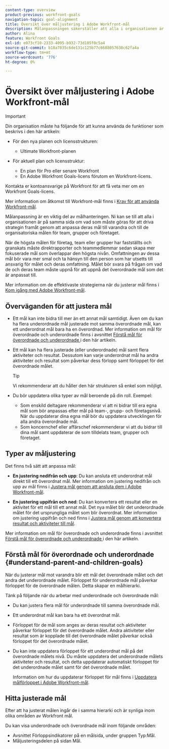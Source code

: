 ```yaml
---
content-type: overview
product-previous: workfront-goals
navigation-topic: goal-alignment
title: Översikt över måljustering i Adobe Workfront-mål
description: Målanpassningen säkerställer att alla i organisationen är på samma sida om vad som måste uppnås genom att anpassa sina mål till varandra och till de organisatoriska målen för team, grupper och företaget.
author: Alina
feature: Workfront Goals
exl-id: e073cf10-2333-4095-b932-73d105f0c5a4
source-git-commit: b18a7835c6de131c125b77c6688057638c62fa4a
workflow-type: tm+mt
source-wordcount: '776'
ht-degree: 0%

---
```


# Översikt över måljustering i Adobe Workfront-mål

<!--Audited P&P only: 4/2025-->

>[!IMPORTANT]
>
>Din organisation måste ha följande för att kunna använda de funktioner som beskrivs i den här artikeln:
>
>* För den nya planen och licensstrukturen:
>
>   * Ultimate Workfront-planen
>    
>* För aktuell plan och licensstruktur:
>
>   * En plan för Pro eller senare Workfront
>   * En Adobe Workfront Goals-licens förutom en Workfront-licens.
>
>Kontakta er kontoansvarige på Workfront för att få veta mer om en Workfront Goals-licens.
> 
>Mer information om åtkomst till Workfront-mål finns i [Krav för att använda Workfront-mål](/help/quicksilver/workfront-goals/goal-management/access-needed-for-wf-goals.md).


Målanpassning är en viktig del av målhanteringen. Ni kan se till att alla i organisationen är på samma sida om vad som måste göras för att driva strategin framåt genom att anpassa deras mål till varandra och till de organisatoriska målen för team, grupper och företaget.

När de högsta målen för företag, team eller grupper har fastställts och granskats måste direktrapporter och teammedlemmar sedan skapa mer fokuserade mål som överlappar den högsta nivån. Omfattningen av dessa mål bör vara mer smal och ta hänsyn till den person som har utsetts till ansvarig för målet och deras omfattning. Målet bör svara på frågan om vad de och deras team måste uppnå för att uppnå det överordnade mål som det är anpassat till.

Mer information om de effektivaste strategierna när du justerar mål finns i [Kom igång med Adobe Workfront-mål](../../workfront-goals/goal-management/getting-started-with-wf-goals.md).

## Överväganden för att justera mål

* Ett mål kan inte bidra till mer än ett annat mål samtidigt. Även om du kan ha flera underordnade mål justerade mot samma överordnade mål, kan ett underordnat mål bara ha en överordnad. Mer information om mål för överordnade och underordnade finns i avsnittet [Förstå mål för överordnade och underordnade ](#understand-parent-and-children-goals) i den här artikeln.
* Ett mål kan ha flera justerade (eller underordnade) mål samt flera aktiviteter och resultat. Dessutom kan varje underordnat mål ha andra aktiviteter och resultat som påverkar dess förlopp samt förloppet för det överordnade målet.

  >[!TIP]
  >
  >Vi rekommenderar att du håller den här strukturen så enkel som möjligt.

* Du bör uppdatera olika typer av mål beroende på din roll. Exempel:

   * Som enskild deltagare rekommenderar vi att ni bidrar till era egna mål som bör anpassas efter mål på team-, grupp- och företagsnivå. När du uppdaterar dina egna mål bör du uppdatera utvecklingen för alla andra överordnade mål.
   * Som koncernchef eller affärschef rekommenderar vi att du bidrar till dina mål samt uppdaterar de som tilldelats team, grupper och företaget.

## Typer av måljustering

Det finns två sätt att anpassa mål:

* **En justering nedifrån och upp**: Du kan ansluta ett underordnat mål direkt till ett överordnat mål. Mer information om justering nedifrån och upp av mål finns i [Justera mål genom att ansluta dem i Adobe Workfront-mål](../../workfront-goals/goal-alignment/align-goals-by-connecting-them.md).

* **En justering uppifrån och ned**: Du kan konvertera ett resultat eller en aktivitet för ett mål till ett annat mål. Det nya målet blir det underordnade målet för det ursprungliga målet som blir överordnat. Mer information om justering uppifrån och ned finns i [Justera mål genom att konvertera resultat och aktiviteter till mål](../../workfront-goals/goal-alignment/align-goals-by-converting-results-activities.md).

Mer information om mål för överordnade och underordnade finns i avsnittet [Förstå mål för överordnade och underordnade ](#understand-parent-and-children-goals) i den här artikeln.

## Förstå mål för överordnade och underordnade {#understand-parent-and-children-goals}

När du justerar mål mot varandra blir ett mål det överordnade målet och det andra det underordnade målet. Förloppet för underordnade mål påverkar förloppet för de överordnade målen. Detta skapar en målhierarki.

Tänk på följande när du arbetar med underordnade och överordnade mål:

* Du kan justera flera mål för underordnade till samma överordnade mål.
* Ett underordnat mål kan bara ha ett överordnat mål.
* Förloppet för de mål som anges av deras resultat och aktiviteter påverkar förloppet för det överordnade målet. Andra aktiviteter eller resultat som är kopplade till det överordnade målet påverkar också förloppet för det överordnade målet.
* Du kan inte uppdatera förloppet för ett underordnat mål på det överordnade målets nivå. Du måste uppdatera det underordnade målets aktiviteter och resultat, och detta uppdaterar automatiskt förloppet för det underordnade målet samt för det överordnade målet.

  Information om hur du uppdaterar förloppet för mål finns i [Uppdatera målförloppet i Adobe Workfront-mål](../../workfront-goals/goal-review-and-workfront-goals-sections/check-in-goals.md).

## Hitta justerade mål

Efter att ha justerat målen ingår de i samma hierarki och är synliga inom olika områden av Workfront mål.

<!--
* In the Production enviroment, you can view children and parent goals in the following areas:

    * The Goal Details panel
    * Goal List
    * Goal Alignment section
    * Check-in section
    * Pulse section
    * You can view all the parent goals of a goal in the Goal Hierarchy field of a Project or Goal report.
-->
Du kan visa underordnade och överordnade mål inom följande områden:

* Avsnittet Förloppsindikatorer på en målsida, under gruppen Typ:Mål.
* Måljusteringsdelen på sidan Mål.




